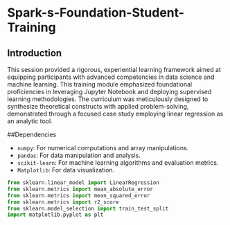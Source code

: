 # Spark-s-Foundation-Student-Training

## Introduction
This session provided a rigorous, experiential learning framework aimed at equipping participants with advanced competencies in data science and machine learning. This training module emphasized foundational proficiencies in leveraging Jupyter Notebook and deploying supervised learning methodologies. The curriculum was meticulously designed to synthesize theoretical constructs with applied problem-solving, demonstrated through a focused case study employing linear regression as an analytic tool.

##Dependencies
- `numpy`: For numerical computations and array manipulations.
- `pandas`: For data manipulation and analysis.
- `scikit-learn`: For machine learning algorithms and evaluation metrics.
- `Matplotlib`: For data visualization.

```python
from sklearn.linear_model import LinearRegression
from sklearn.metrics import mean_absolute_error
from sklearn.metrics import mean_squared_error
from sklearn.metrics import r2_score
from sklearn.model_selection import train_test_split
import matplotlib.pyplot as plt
```
